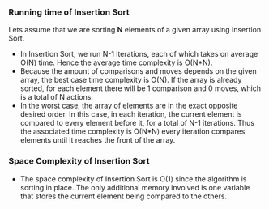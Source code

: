 ### Running time of Insertion Sort

Lets assume that we are sorting **N** elements of a given array using Insertion Sort.

- In Insertion Sort, we run N-1 iterations, each of which takes on average O(N) time. Hence the average time complexity is O(N*N).
- Because the amount of comparisons and moves depends on the given array, the best case time complexity is O(N). If the array is already sorted, for each element there will be 1 comparison and 0 moves, which is a total of N actions.
- In the worst case, the array of elements are in the exact opposite desired order. In this case, in each iteration, the current element is compared to every element before it, for a total of N-1 iterations. Thus the associated time complexity is O(N*N)
every iteration compares elements until it reaches the front of the array. 

### Space Complexity of Insertion Sort

- The space complexity of Insertion Sort is O(1) since the algorithm is sorting in place. The only additional memory involved is one variable that stores the current element being compared to the others.